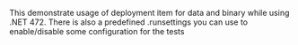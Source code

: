 This demonstrate usage of deployment item for data and binary while using .NET 472.
There is also  a predefined .runsettings you can use to enable/disable some configuration for the tests
